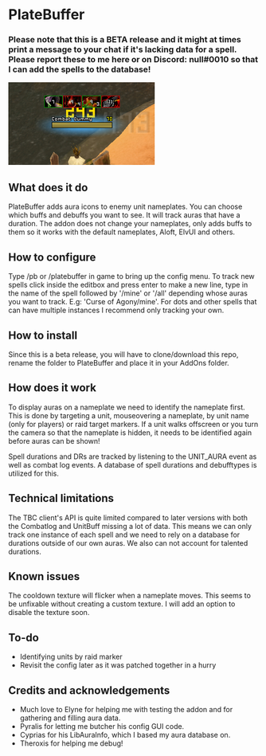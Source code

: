 # PlateBuffer

### Please note that this is a BETA release and it might at times print a message to your chat if it's lacking data for a spell. Please report these to me here or on Discord: null#0010 so that I can add the spells to the database!

![Screenshot](PlateBuffer.png)

## What does it do

PlateBuffer adds aura icons to enemy unit nameplates. You can choose which buffs and debuffs you want to see. It will track auras that have a duration. The addon does not change your nameplates, only adds buffs to them so it works with the default nameplates, Aloft, ElvUI and others.

## How to configure

Type /pb or /platebuffer in game to bring up the config menu. To track new spells click inside the editbox and press enter to make a new line, type in the name of the spell followed by '/mine' or '/all' depending whose auras you want to track. E.g: 'Curse of Agony/mine'. 
For dots and other spells that can have multiple instances I recommend only tracking your own.

## How to install

Since this is a beta release, you will have to clone/download this repo, rename the folder to PlateBuffer and place it in your AddOns folder.

## How does it work

To display auras on a nameplate we need to identify the nameplate first. This is done by targeting a unit, mouseovering a nameplate, by unit name (only for players) or raid target markers. If a unit walks offscreen or you turn the camera so that the nameplate is hidden, it needs to be identified again before auras can be shown!

Spell durations and DRs are tracked by listening to the UNIT_AURA event as well as combat log events. A database of spell durations and debufftypes is utilized for this.

## Technical limitations

The TBC client's API is quite limited compared to later versions with both the Combatlog and UnitBuff missing a lot of data. This means we can only track one instance of each spell and we need to rely on a database for durations outside of our own auras. We also can not account for talented durations.

## Known issues

The cooldown texture will flicker when a nameplate moves. This seems to be unfixable without creating a custom texture. I will add an option to disable the texture soon.

## To-do

* Identifying units by raid marker
* Revisit the config later as it was patched together in a hurry

## Credits and acknowledgements

* Much love to Elyne for helping me with testing the addon and for gathering and filling aura data.
* Pyralis for letting me butcher his config GUI code.
* Cyprias for his LibAuraInfo, which I based my aura database on.
* Theroxis for helping me debug!
